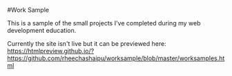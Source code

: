 #Work Sample

This is a sample of the small projects I've completed during my web development education.

Currently the site isn't live but it can be previewed here:
https://htmlpreview.github.io/?https://github.com/rheechashaipu/worksample/blob/master/worksamples.html
